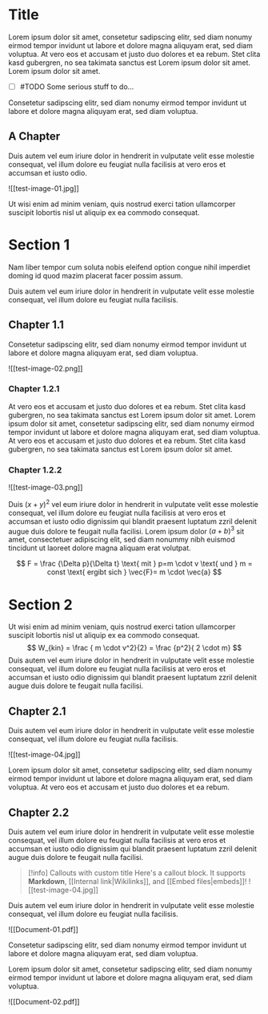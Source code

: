 # Title

Lorem ipsum dolor sit amet, consetetur sadipscing elitr, sed diam nonumy eirmod tempor invidunt ut labore et dolore magna aliquyam erat, sed diam voluptua. At vero eos et accusam et justo duo dolores et ea rebum. Stet clita kasd gubergren, no sea takimata sanctus est Lorem ipsum dolor sit amet. Lorem ipsum dolor sit amet.

- [ ] #TODO Some serious stuff to do...

Consetetur sadipscing elitr, sed diam nonumy eirmod tempor invidunt ut labore et dolore magna aliquyam erat, sed diam voluptua.

## A Chapter

Duis autem vel eum iriure dolor in hendrerit in vulputate velit esse molestie consequat, vel illum dolore eu feugiat nulla facilisis at vero eros et accumsan et iusto odio.

![[test-image-01.jpg]]

Ut wisi enim ad minim veniam, quis nostrud exerci tation ullamcorper suscipit lobortis nisl ut aliquip ex ea commodo consequat.   

# Section 1

Nam liber tempor cum soluta nobis eleifend option congue nihil imperdiet doming id quod mazim placerat facer possim assum.   

Duis autem vel eum iriure dolor in hendrerit in vulputate velit esse molestie consequat, vel illum dolore eu feugiat nulla facilisis.    

## Chapter 1.1

Consetetur sadipscing elitr, sed diam nonumy eirmod tempor invidunt ut labore et dolore magna aliquyam erat, sed diam voluptua.   

![[test-image-02.png]]

### Chapter 1.2.1

At vero eos et accusam et justo duo dolores et ea rebum. Stet clita kasd gubergren, no sea takimata sanctus est Lorem ipsum dolor sit amet. Lorem ipsum dolor sit amet, consetetur sadipscing elitr, sed diam nonumy eirmod tempor invidunt ut labore et dolore magna aliquyam erat, sed diam voluptua. At vero eos et accusam et justo duo dolores et ea rebum. Stet clita kasd gubergren, no sea takimata sanctus est Lorem ipsum dolor sit amet.   

### Chapter 1.2.2

![[test-image-03.png]]

Duis ${(x+y)}^2$ vel eum iriure dolor in hendrerit in vulputate velit esse molestie consequat, vel illum dolore eu feugiat nulla facilisis at vero eros et accumsan et iusto odio dignissim qui blandit praesent luptatum zzril delenit augue duis dolore te feugait nulla facilisi. Lorem ipsum dolor ${(a+b)}^3$ sit amet, consectetuer adipiscing elit, sed diam nonummy nibh euismod tincidunt ut laoreet dolore magna aliquam erat volutpat.   

$$
F = \frac {\Delta p}{\Delta t} \text{ mit } p=m \cdot v \text{ und } m = const \text{ ergibt sich } \vec{F}= m \cdot \vec{a}
$$

# Section 2

Ut wisi enim ad minim veniam, quis nostrud exerci tation ullamcorper suscipit lobortis nisl ut aliquip ex ea commodo consequat. 
$$
W_{kin} = \frac { m \cdot v^2}{2} = \frac {p^2}{ 2 \cdot m}
$$
Duis autem vel eum iriure dolor in hendrerit in vulputate velit esse molestie consequat, vel illum dolore eu feugiat nulla facilisis at vero eros et accumsan et iusto odio dignissim qui blandit praesent luptatum zzril delenit augue duis dolore te feugait nulla facilisi.   

## Chapter 2.1

Duis autem vel eum iriure dolor in hendrerit in vulputate velit esse molestie consequat, vel illum dolore eu feugiat nulla facilisis.   

![[test-image-04.jpg]]

Lorem ipsum dolor sit amet, consetetur sadipscing elitr, sed diam nonumy eirmod tempor invidunt ut labore et dolore magna aliquyam erat, sed diam voluptua. At vero eos et accusam et justo duo dolores et ea rebum. 

## Chapter 2.2

Duis autem vel eum iriure dolor in hendrerit in vulputate velit esse molestie consequat, vel illum dolore eu feugiat nulla facilisis at vero eros et accumsan et iusto odio dignissim qui blandit praesent luptatum zzril delenit augue duis dolore te feugait nulla facilisi. 

> [!info] Callouts with custom title
> Here's a callout block.
> It supports **Markdown**, [[Internal link|Wikilinks]], and [[Embed files|embeds]]!
> ![[test-image-04.jpg]]

Duis autem vel eum iriure dolor in hendrerit in vulputate velit esse molestie consequat, vel illum dolore eu feugiat nulla facilisis.   

![[Document-01.pdf]]

Consetetur sadipscing elitr, sed diam nonumy eirmod tempor invidunt ut labore et dolore magna aliquyam erat, sed diam voluptua.

Lorem ipsum dolor sit amet, consetetur sadipscing elitr, sed diam nonumy eirmod tempor invidunt ut labore et dolore magna aliquyam erat, sed diam voluptua.

![[Document-02.pdf]]
